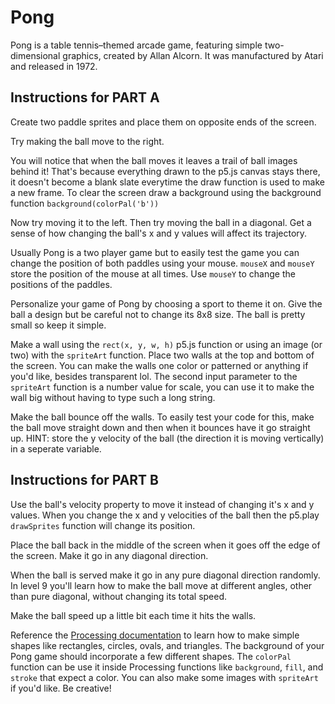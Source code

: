 # Pong

Pong is a table tennis–themed arcade game, featuring simple two-dimensional graphics, created by Allan Alcorn. It was manufactured by Atari and released in 1972.

## Instructions for PART A

Create two paddle sprites and place them on opposite ends of the screen.

Try making the ball move to the right.

You will notice that when the ball moves it leaves a trail of ball images behind it! That's because everything drawn to the p5.js canvas stays there, it doesn't become a blank slate everytime the draw function is used to make a new frame. To clear the screen draw a background using the background function `background(colorPal('b'))`

Now try moving it to the left. Then try moving the ball in a diagonal. Get a sense of how changing the ball's x and y values will affect its trajectory.

Usually Pong is a two player game but to easily test the game you can change the position of both paddles using your mouse. `mouseX` and `mouseY` store the position of the mouse at all times. Use `mouseY` to change the positions of the paddles.

Personalize your game of Pong by choosing a sport to theme it on. Give the ball a design but be careful not to change its 8x8 size. The ball is pretty small so keep it simple.

Make a wall using the `rect(x, y, w, h)` p5.js function or using an image (or two) with the `spriteArt` function. Place two walls at the top and bottom of the screen. You can make the walls one color or patterned or anything if you'd like, besides transparent lol. The second input parameter to the `spriteArt` function is a number value for scale, you can use it to make the wall big without having to type such a long string.

Make the ball bounce off the walls. To easily test your code for this, make the ball move straight down and then when it bounces have it go straight up. HINT: store the y velocity of the ball (the direction it is moving vertically) in a seperate variable.

## Instructions for PART B

Use the ball's velocity property to move it instead of changing it's x and y values. When you change the x and y velocities of the ball then the p5.play `drawSprites` function will change its position.

Place the ball back in the middle of the screen when it goes off the edge of the screen. Make it go in any diagonal direction.

When the ball is served make it go in any pure diagonal direction randomly. In level 9 you'll learn how to make the ball move at different angles, other than pure diagonal, without changing its total speed.

Make the ball speed up a little bit each time it hits the walls.

Reference the [Processing documentation](https://processing.org/reference) to learn how to make simple shapes like rectangles, circles, ovals, and triangles. The background of your Pong game should incorporate a few different shapes. The `colorPal` function can be use it inside Processing functions like `background`, `fill`, and `stroke` that expect a color. You can also make some images with `spriteArt` if you'd like. Be creative!

